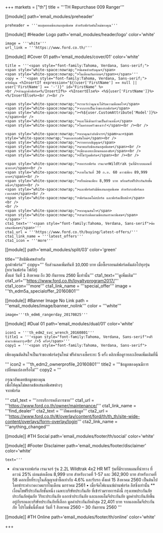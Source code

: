 +++
markets = ["th"]
title = '''TH Repurchase 009 Ranger'''

[[module]]
path='email_modules/preheader'

	preheader = '''พบสุดยอดข้อเสนอสุดพิเศษ สำหรับฟอร์ดคันใหม่ของคุณ'''

[[module]] #Header Logo
path='email_modules/header/logo'
color='white'

	image = '''white'''
	url_link = '''https://www.ford.co.th/'''

[[module]] #Cover 01
path='email_modules/cover/01'
color='white'

	title = '''<span style="font-family:Tahoma, Verdana, Sans-serif;">
	<span style="white-space:nowrap;">พิเศษสำหรับคุณ</span> 
	<span style="white-space:nowrap;">ในเดือนกันยายน</span></span>'''
	copy = '''<span style="font-family:Tahoma, Verdana, Sans-serif;">
	สวัสดีคุณ <%InsertIf expression="${(user['FirstName'] == null || user['FirstName'] == '-')}" id="FirstName" %>
	<br />ท่านลูกค้าฟอร์ด<%/InsertIf%> <%InsertElse%> <%${user['FirstName']}%> <%/InsertElse%><br /><br />

	<span style="white-space:nowrap;">เราหวังว่าคุณจะได้รับความพึงพอใจ</span>
	<span style="white-space:nowrap;">จากการเป็นเจ้าของรถฟอร์ด</span> 
	<span style="white-space:nowrap;"><%${user.CustomAttribute['Model']}%> </span><br />
	<span style="white-space:nowrap;">และได้เข้ามาร่วมเป็นส่วนหนึ่ง</span>
	<span style="white-space:nowrap;">ในครอบครัวของเรา!</span><br /><br />

	<span style="white-space:nowrap;">หากคุณกำลังพิจาร</spam>ณา<span style="white-space:nowrap;">มองหารถคันใหม่</span><br />
	<span style="white-space:nowrap;">เราอยากเชิญคุณ</span>
	<span style="white-space:nowrap;">มาพบกับข้อเสนอสุดพิเศษ</span><br />
	<span style="white-space:nowrap;">เพียงลงทะเบียนทดลองขับ</span><br />
	<span style="white-space:nowrap;">ที่โชว์รูมฟอร์ด</span><br /><br />

	<span style="white-space:nowrap;">ออกรถฟอร์ด เรนเจอร์Wildtrak รุ่นที่มีระบบแผนที่นำทาง</span><br />
	<span style="white-space:nowrap;">ภายในวันที่ 30 ก.ย. 60 ดาวน์พียง 89,999 บาท</span><br /> 
	<span style="white-space:nowrap;">หรือผ่อนเพียง 8,999 บาท พร้อมรับฟรีประกันภัยชั้นหนึ่ง</span><br />
	<span style="white-space:nowrap;">และฟอร์ดยังมีข้อเสนอสุดพิเศษ สำหรับรถฟอร์ดเอเวอเรสต์</span><br />
	<span style="white-space:nowrap;">ฟอร์ดเอคโค่สปอร์ต และฟอร์ดเฟียสต้า</span>
	<br />
    <br />
	<span style="white-space:nowrap;">หากคุณสนใจ</span>
	<span style="white-space:nowrap;">สามารถติดตามข้อเสนอราคาพิเศษ</span></span>'''
	cta1_text='''<span style="font-family:Tahoma, Verdana, Sans-serif">ข้อเสนอพิเศษ</span>'''
	cta1_url = '''https://www.ford.co.th/buying/latest-offers/'''
	cta1_link_name = '''latest_offers'''
	cta1_icon = '''more'''

[[module]]
path='email_modules/split/03'
color='green'

title='''<span style="font-family:Tahoma, Verdana, Sans-serif">สิทธิพิเศษสำหรับ<br />ลูกค้าฟอร์ด</span>'''
copy='''<span style="font-family:Tahoma, Verdana, Sans-serif;">
<span style="white-space:nowrap;">รับส่วนลดเพิ่มทันที</span> 
<span style="white-space:nowrap;">10,000 บาท</span> 
<span style="white-space:nowrap;">เมื่อซื้อรถยนต์ฟอร์ดคันต่อไปทุกรุ่น</span> 
<span style="white-space:nowrap;">(ยกเว้นฟอร์ด โฟกัส)</span><br /> 
<span style="white-space:nowrap;">ตั้งแต่</span> 
<span style="white-space:nowrap;">วันที่ 1 สิงหาคม</span> 
<span style="white-space:nowrap;">ถึง 30 กันยายน 2560</span>
<span style="white-space:nowrap;">นี้เท่านั้น</span></span>'''
cta1_text='''<span style="font-family:Tahoma, Verdana, Sans-serif">ดูเพิ่มเติม</span>'''
cta1_url='''https://www.ford.co.th/loyaltyprogram2017/'''
cta1_icon='''more'''
cta1_link_name = '''special_offer'''
image = '''th_edm5a_specialoffer_20160801'''

[[module]] #Banner Image No Link
path = '''email_modules/image/banner_nolink'''
color = '''white'''

	image='''th_edm6_rangerday_20170825'''
    
[[module]] #Dual 01
path='email_modules/dual/01'
color='white'

	icon1 = '''th_edm2_svc_wrench_20160801'''
	title1 = '''<span style="font-family:Tahoma, Verdana, Sans-serif">ฟรีค่าแรงซ่อมบำรุง<br />5 ครั้ง</span>'''
	copy1 = '''<span style="font-family:Tahoma, Verdana, Sans-serif">

<span style="white-space:nowrap;">เพียงคุณตัดสินใจเป็นเจ้าของฟอร์ดรุ่นใหม่</span> 
<span style="white-space:nowrap;">ฟรีค่าแรงเช็คระยะ 5 ครั้ง</span> 
<span style="white-space:nowrap;">คลิกเพื่อดูรายละเอียดเพิ่มเติมที่นี่</span>

</span>'''
	icon2 = '''th_edm2_ownerprofile_20160801'''
	title2 = '''<span style="font-family:Tahoma, Verdana, Sans-serif">ข้อมูลของคุณมีการ<br />เปลี่ยนแปลงหรือไม่</span>'''
	copy2 = '''<span style="font-family:Tahoma, Verdana, Sans-serif">

กรุณาอัพเดทข้อมูลของคุณ <br />
<span style=" white-space:nowrap;">เพื่อให้คุณ</span><span style=" white-space:nowrap;">ไม่พลาด</span><span style=" white-space:nowrap;">ข้อเสนอ</span><span style=" white-space:nowrap;">พิเศษ</span>ต่างๆ <br />
<span style=" white-space:nowrap;">จากฟอร์ด</span>

</span>'''
	cta1_text = '''<span style="font-family:Tahoma, Verdana, Sans-serif">การบริการหลังการขาย</span>'''
	cta1_url = '''https://www.ford.co.th/owner/maintenance/'''
	cta1_link_name = '''find_dealer'''
	cta2_text = '''<span style="font-family:Tahoma, Verdana, Sans-serif">อัพเดทข้อมูล</span>'''
	cta2_url = '''https://www.ford.co.th/#/overlay/content/ford/th/th_th/site-wide-content/overlays/form-overlay/login'''
	cta2_link_name = '''anything_changed'''


[[module]] #TH Social
path='email_modules/footer/th/social'
color='white'

[[module]] #Footer Disclaimer
path='email_modules/footer/disclaimer'
color='white'

	text='''
* คำนวณจากฟอร์ด เรนเจอร์ รุ่น 2.2L Wildtrak 4x2 HR MT รุ่นที่มีระบบแผนที่นำทาง ที่ดาวน์ 25% ผ่อนต่อเดือน 8,999 บาท
สำหรับงวดที่ 1-57 และ 362,900 บาท สำหรับงวดที่ 58 ดอกเบี้ยที่ระบุในสัญญาเช่าซื้อเท่ากับ 4.6% และรับรถ
ตั้งแต่ 15 สิงหาคม 2560 เป็นต้นไป โดยชำระค่างวดงวดแรกในเดือน มกราคม 2561 • เมื่อจัดไฟแนนซ์ผ่านฟอร์ด ลีสซิ่งเท่านั้น 
** เงื่อนไขฟรีประกันภัยชั้นหนึ่ง เฉพาะบริษัทประกันภัย ที่เข้าร่วมรายการดังนี้ กรุงเทพประกันภัย ประกันภัยคุ้มภัย วิริยะประกันภัย 
แอกซ่าประกันภัย และแอลเอ็มจีประกันภัย มูลค่าประกันภัยขึ้นอยู่กับรถและบริษัทประกันภัยที่เลือก 
มูลค่าประกันภัยต่ำสุด 22,401 บาท จากแอลเอ็มจีประกันภัย โปรโมชั่นนี้ตั้งแต่ วันที่ 1 สิงหาคม 2560 – 30 กันยายน 2560 
'''

[[module]] #TH Online
path='email_modules/footer/th/online'
color='white'


+++